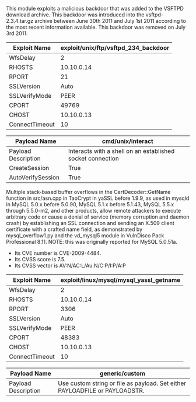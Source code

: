 This module exploits a malicious backdoor that was added to the VSFTPD download archive. This backdoor was introduced into the vsftpd-2.3.4.tar.gz archive between June 30th 2011 and July 1st 2011 according to the most recent information available. This backdoor was removed on July 3rd 2011.

| Exploit Name | exploit/unix/ftp/vsftpd_234_backdoor |
| --- | --- |
| WfsDelay | 2 |
| RHOSTS | 10.10.0.14 |
| RPORT | 21 |
| SSLVersion | Auto |
| SSLVerifyMode | PEER |
| CPORT | 49769 |
| CHOST | 10.10.0.13 |
| ConnectTimeout | 10 |

| Payload Name | cmd/unix/interact |
| --- | --- |
| Payload Description | Interacts with a shell on an established socket connection |
| CreateSession | True |
| AutoVerifySession | True |

Multiple stack-based buffer overflows in the CertDecoder::GetName function in src/asn.cpp in TaoCrypt in yaSSL before 1.9.9, as used in mysqld in MySQL 5.0.x before 5.0.90, MySQL 5.1.x before 5.1.43, MySQL 5.5.x through 5.5.0-m2, and other products, allow remote attackers to execute arbitrary code or cause a denial of service (memory corruption and daemon crash) by establishing an SSL connection and sending an X.509 client certificate with a crafted name field, as demonstrated by mysql_overflow1.py and the vd_mysql5 module in VulnDisco Pack Professional 8.11. NOTE: this was originally reported for MySQL 5.0.51a.

* Its CVE number is CVE-2009-4484.
* Its CVSS score is 7.5.
* Its CVSS vector is AV:N/AC:L/Au:N/C:P/I:P/A:P

| Exploit Name | exploit/linux/mysql/mysql_yassl_getname |
| --- | --- |
| WfsDelay | 2 |
| RHOSTS | 10.10.0.14 |
| RPORT | 3306 |
| SSLVersion | Auto |
| SSLVerifyMode | PEER |
| CPORT | 48383 |
| CHOST | 10.10.0.13 |
| ConnectTimeout | 10 |

| Payload Name | generic/custom |
| --- | --- |
| Payload Description | Use custom string or file as payload. Set either PAYLOADFILE or PAYLOADSTR. |

